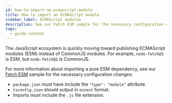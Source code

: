 ```yaml
---
id: how-to-import-an-ecmascript-module
title: How to import an ECMAScript module
sidebar_label: ECMAScript modules
description: See our Fetch ESM sample for the necessary configuration changes.
tags:
  - guide-context
---
```


The JavaScript ecosystem is quickly moving toward publishing ECMAScript modules (ESM) instead of CommonJS modules.
For example, `node-fetch@3` is ESM, but `node-fetch@2` is CommonJS.

For more information about importing a pure ESM dependency, see our [Fetch ESM](https://github.com/temporalio/samples-typescript/tree/main/fetch-esm) sample for the necessary configuration changes:

- `package.json` must have include the `"type": "module"` attribute.
- `tsconfig.json` should output in `esnext` format.
- Imports must include the `.js` file extension.
